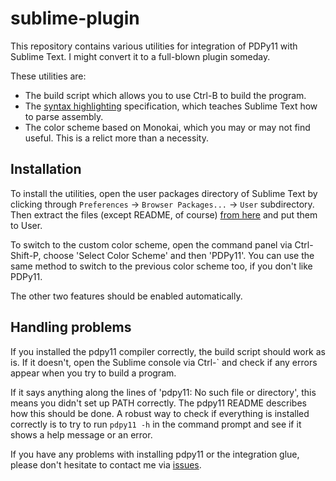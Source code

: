 # sublime-plugin

This repository contains various utilities for integration of PDPy11 with Sublime Text. I might convert it to a full-blown plugin someday.

These utilities are:

- The build script which allows you to use Ctrl-B to build the program.
- The [syntax highlighting](https://en.wikipedia.org/wiki/Syntax_highlighting) specification, which teaches Sublime Text how to parse assembly.
- The color scheme based on Monokai, which you may or may not find useful. This is a relict more than a necessity.


## Installation

To install the utilities, open the user packages directory of Sublime Text by clicking through `Preferences` -> `Browser Packages...` -> `User` subdirectory. Then extract the files (except README, of course) [from here](https://github.com/pdpy11/sublime-plugin/archive/refs/heads/master.zip) and put them to User.

To switch to the custom color scheme, open the command panel via Ctrl-Shift-P, choose 'Select Color Scheme' and then 'PDPy11'. You can use the same method to switch to the previous color scheme too, if you don't like PDPy11.

The other two features should be enabled automatically.


## Handling problems

If you installed the pdpy11 compiler correctly, the build script should work as is. If it doesn't, open the Sublime console via Ctrl-\` and check if any errors appear when you try to build a program.

If it says anything along the lines of 'pdpy11: No such file or directory', this means you didn't set up PATH correctly. The pdpy11 README describes how this should be done. A robust way to check if everything is installed correctly is to try to run `pdpy11 -h` in the command prompt and see if it shows a help message or an error.

If you have any problems with installing pdpy11 or the integration glue, please don't hesitate to contact me via [issues](https://github.com/pdpy11/sublime-plugin/issues).
